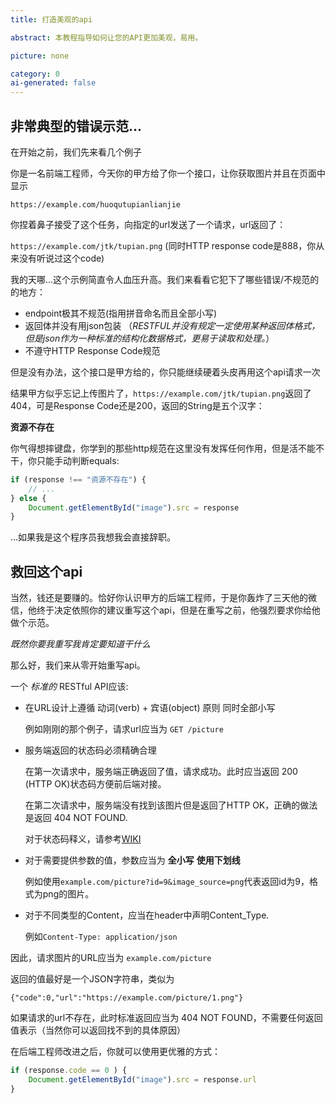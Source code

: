 ```yaml
---
title: 打造美观的api

abstract: 本教程指导如何让您的API更加美观，易用。

picture: none

category: 0
ai-generated: false
---
```

## 非常典型的错误示范...

在开始之前，我们先来看几个例子

你是一名前端工程师，今天你的甲方给了你一个接口，让你获取图片并且在页面中显示

```https://example.com/huoqutupianlianjie```

你捏着鼻子接受了这个任务，向指定的url发送了一个请求，url返回了：

```https://example.com/jtk/tupian.png``` (同时HTTP response code是888，你从来没有听说过这个code)

我的天哪...这个示例简直令人血压升高。我们来看看它犯下了哪些错误/不规范的的地方：

- endpoint极其不规范(指用拼音命名而且全部小写)
- 返回体并没有用json包装 （_RESTFUL并没有规定一定使用某种返回体格式，但是json作为一种标准的结构化数据格式，更易于读取和处理。_）
- 不遵守HTTP Response Code规范

但是没有办法，这个接口是甲方给的，你只能继续硬着头皮再用这个api请求一次

结果甲方似乎忘记上传图片了，```https://example.com/jtk/tupian.png```返回了404，可是Response Code还是200，返回的String是五个汉字：

**资源不存在**

你气得想摔键盘，你学到的那些http规范在这里没有发挥任何作用，但是活不能不干，你只能手动判断equals:
``` JavaScript
if (response !== "资源不存在") {
    // ...
} else {
    Document.getElementById("image").src = response
}
```
...如果我是这个程序员我想我会直接辞职。

## 救回这个api

当然，钱还是要赚的。恰好你认识甲方的后端工程师，于是你轰炸了三天他的微信，他终于决定依照你的建议重写这个api，但是在重写之前，他强烈要求你给他做个示范。

*既然你要我重写我肯定要知道干什么*

那么好，我们来从零开始重写api。

一个 _标准的_ RESTful API应该: 

- 在URL设计上遵循 动词(verb) + 宾语(object) 原则 同时全部小写

    例如刚刚的那个例子，请求url应当为 `GET /picture`
- 服务端返回的状态码必须精确合理

    在第一次请求中，服务端正确返回了值，请求成功。此时应当返回 200 (HTTP OK)状态码方便前后端对接。

    在第二次请求中，服务端没有找到该图片但是返回了HTTP OK，正确的做法是返回 404 NOT FOUND.

    对于状态码释义，请参考[WIKI](https://en.wikipedia.org/wiki/List_of_HTTP_status_codes)
- 对于需要提供参数的值，参数应当为  **全小写**  **使用下划线**

    例如使用`example.com/picture?id=9&image_source=png`代表返回id为9，格式为png的图片。

- 对于不同类型的Content，应当在header中声明Content_Type.

    例如`Content-Type: application/json`

因此，请求图片的URL应当为 `example.com/picture`

返回的值最好是一个JSON字符串，类似为

`{"code":0,"url":"https://example.com/picture/1.png"}`

如果请求的url不存在，此时标准返回应当为 404 NOT FOUND，不需要任何返回值表示（当然你可以返回找不到的具体原因）

在后端工程师改进之后，你就可以使用更优雅的方式：

```JavaScript
if (response.code == 0 ) {
    Document.getElementById("image").src = response.url
}
```
